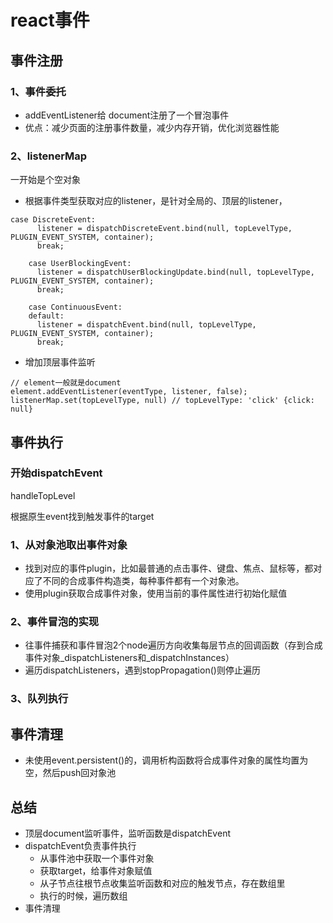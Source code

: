 # react事件

## 事件注册
### 1、事件委托
- addEventListener给 document注册了一个冒泡事件
- 优点：减少页面的注册事件数量，减少内存开销，优化浏览器性能

### 2、listenerMap
一开始是个空对象
- 根据事件类型获取对应的listener，是针对全局的、顶层的listener，


```
case DiscreteEvent:
      listener = dispatchDiscreteEvent.bind(null, topLevelType, PLUGIN_EVENT_SYSTEM, container);
      break;

    case UserBlockingEvent:
      listener = dispatchUserBlockingUpdate.bind(null, topLevelType, PLUGIN_EVENT_SYSTEM, container);
      break;

    case ContinuousEvent:
    default:
      listener = dispatchEvent.bind(null, topLevelType, PLUGIN_EVENT_SYSTEM, container);
      break;
```
- 增加顶层事件监听

```
// element一般就是document
element.addEventListener(eventType, listener, false);
listenerMap.set(topLevelType, null) // topLevelType: 'click' {click: null}
```

## 事件执行
### 开始dispatchEvent
handleTopLevel

根据原生event找到触发事件的target
### 1、从对象池取出事件对象
- 找到对应的事件plugin，比如最普通的点击事件、键盘、焦点、鼠标等，都对应了不同的合成事件构造类，每种事件都有一个对象池。
- 使用plugin获取合成事件对象，使用当前的事件属性进行初始化赋值

### 2、事件冒泡的实现
- 往事件捕获和事件冒泡2个node遍历方向收集每层节点的回调函数（存到合成事件对象_dispatchListeners和_dispatchInstances）
- 遍历dispatchListeners，遇到stopPropagation()则停止遍历

### 3、队列执行
## 事件清理
- 未使用event.persistent()的，调用析构函数将合成事件对象的属性均置为空，然后push回对象池


## 总结
- 顶层document监听事件，监听函数是dispatchEvent
- dispatchEvent负责事件执行
	- 从事件池中获取一个事件对象 
	- 获取target，给事件对象赋值
	- 从子节点往根节点收集监听函数和对应的触发节点，存在数组里
	- 执行的时候，遍历数组
- 事件清理
